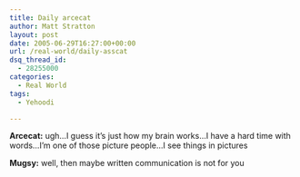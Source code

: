 ```yaml
---
title: Daily arcecat
author: Matt Stratton
layout: post
date: 2005-06-29T16:27:00+00:00
url: /real-world/daily-asscat
dsq_thread_id:
  - 28255000
categories:
  - Real World
tags:
  - Yehoodi

---
```

<span style="font-weight:bold;">Arcecat:</span> ugh&#8230;I guess it&#8217;s just how my brain works&#8230;I have a hard time with words&#8230;I&#8217;m one of those picture people&#8230;I see things in pictures
  
<span style="font-weight:bold;">Mugsy:</span> well, then maybe written communication is not for you